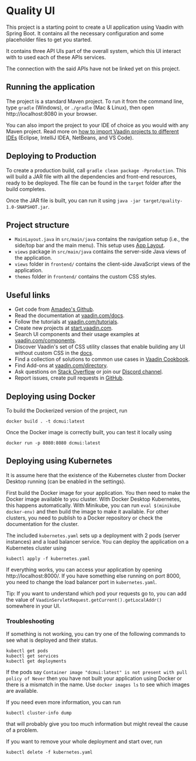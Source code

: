 # Quality UI

This project is a starting point to create a UI application using Vaadin with Spring Boot.
It contains all the necessary configuration and some placeholder files to get you started.

It contains three API UIs part of the overall system, which this UI interact with to used each of 
these APIs services.

The connection with the said APIs have not be linked yet on this project.

## Running the application

The project is a standard Maven project. To run it from the command line,
type `gradle` (Windows), or `./gradle` (Mac & Linux), then open
http://localhost:8080 in your browser.

You can also import the project to your IDE of choice as you would with any
Maven project. Read more on [how to import Vaadin projects to different 
IDEs](https://vaadin.com/docs/latest/flow/guide/step-by-step/importing) (Eclipse, IntelliJ IDEA, 
NetBeans, and VS Code).

## Deploying to Production

To create a production build, call `gradle clean package -Pproduction`.
This will build a JAR file with all the dependencies and front-end resources,
ready to be deployed. The file can be found in the `target` folder after the build completes.

Once the JAR file is built, you can run it using `java -jar target/quality-1.0-SNAPSHOT.jar`.

## Project structure

- `MainLayout.java` in `src/main/java` contains the navigation setup (i.e., the
  side/top bar and the main menu). This setup uses
  [App Layout](https://vaadin.com/components/vaadin-app-layout).
- `views` package in `src/main/java` contains the server-side Java views of the application.
- `views` folder in `frontend/` contains the client-side JavaScript views of the application.
- `themes` folder in `frontend/` contains the custom CSS styles.

## Useful links

- Get code from [Amadeo's Github](https://github.com/amadeoas).
- Read the documentation at [vaadin.com/docs](https://vaadin.com/docs).
- Follow the tutorials at [vaadin.com/tutorials](https://vaadin.com/tutorials).
- Create new projects at [start.vaadin.com](https://start.vaadin.com/).
- Search UI components and their usage examples at [vaadin.com/components](https://vaadin.com/components).
- Discover Vaadin's set of CSS utility classes that enable building any UI without custom CSS in the [docs](https://vaadin.com/docs/latest/ds/foundation/utility-classes). 
- Find a collection of solutions to common use cases in [Vaadin Cookbook](https://cookbook.vaadin.com/).
- Find Add-ons at [vaadin.com/directory](https://vaadin.com/directory).
- Ask questions on [Stack Overflow](https://stackoverflow.com/questions/tagged/vaadin) or join our [Discord channel](https://discord.gg/MYFq5RTbBn).
- Report issues, create pull requests in [GitHub](https://github.com/vaadin/platform).


## Deploying using Docker

To build the Dockerized version of the project, run

```
docker build . -t dcmui:latest
```

Once the Docker image is correctly built, you can test it locally using

```
docker run -p 8080:8080 dcmui:latest
```


## Deploying using Kubernetes

It is assume here that the existence of the Kubernetes cluster from Docker Desktop running (can be 
enabled in the settings).

First build the Docker image for your application. You then need to make the Docker image available 
to you cluster. With Docker Desktop Kubernetes, this happens automatically. With Minikube, you can 
run `eval $(minikube docker-env)` and then build the image to make it available. For other clusters, 
you need to publish to a Docker repository or check the documentation for the cluster.

The included `kubernetes.yaml` sets up a deployment with 2 pods (server instances) and a load balancer 
service. You can deploy the application on a Kubernetes cluster using

```
kubectl apply -f kubernetes.yaml
```

If everything works, you can access your application by opening http://localhost:8000/.
If you have something else running on port 8000, you need to change the load balancer port in `kubernetes.yaml`.

Tip: If you want to understand which pod your requests go to, you can add the value of 
`VaadinServletRequest.getCurrent().getLocalAddr()` somewhere in your UI.

### Troubleshooting

If something is not working, you can try one of the following commands to see what is deployed and 
their status.

```
kubectl get pods
kubectl get services
kubectl get deployments
```

If the pods say `Container image "dcmui:latest" is not present with pull policy of Never` then you have not 
built your application using Docker or there is a mismatch in the name. Use `docker images ls` to see 
which images are available.

If you need even more information, you can run

```
kubectl cluster-info dump
```

that will probably give you too much information but might reveal the cause of a problem.

If you want to remove your whole deployment and start over, run

```
kubectl delete -f kubernetes.yaml
```

